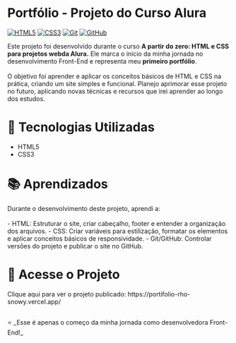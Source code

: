 <h1> Portfólio - Projeto do Curso Alura </h1>

[![HTML5](https://img.shields.io/badge/HTML5-E34F26?style=for-the-badge&logo=html5&logoColor=white)](https://developer.mozilla.org/pt-BR/docs/Web/HTML)
[![CSS3](https://img.shields.io/badge/CSS3-1572B6?style=for-the-badge&logo=css3&logoColor=white)](https://developer.mozilla.org/pt-BR/docs/Web/CSS)
[![Git](https://img.shields.io/badge/Git-F05032?style=for-the-badge&logo=git&logoColor=white)](https://git-scm.com/)
[![GitHub](https://img.shields.io/badge/GitHub-181717?style=for-the-badge&logo=github&logoColor=white)](https://github.com/)

<p>Este projeto foi desenvolvido durante o curso <strong>A partir do zero: HTML e CSS para projetos webda Alura.</strong>  
Ele marca o início da minha jornada no desenvolvimento Front-End e representa meu <strong>primeiro portfólio</strong>.  
<br><br>
O objetivo foi aprender e aplicar os conceitos básicos de HTML e CSS na prática, criando um site simples e funcional.  
Planejo aprimorar esse projeto no futuro, aplicando novas técnicas e recursos que irei aprender ao longo dos estudos. </p>

##
<h1> 🚀 Tecnologias Utilizadas </h1>
<ul>
  <li> HTML5</li>
  <li> CSS3</li>
</ul>

##

<h1>📚 Aprendizados </h1>
<p>Durante o desenvolvimento deste projeto, aprendi a:
  <br> <br>
- HTML: Estruturar o site, criar cabeçalho, footer e entender a organização dos arquivos.  
- CSS: Criar variáveis para estilização, formatar os elementos e aplicar conceitos básicos de responsividade.  
- Git/GitHub: Controlar versões do projeto e publicar o site no GitHub.</p>

##
<h1> 🔗 Acesse o Projeto</h1>
<p>Clique aqui para ver o projeto publicado: https://portifolio-rho-snowy.vercel.app/</p>

##
<p> ⭐️ _Esse é apenas o começo da minha jornada como desenvolvedora Front-End!_</p>
